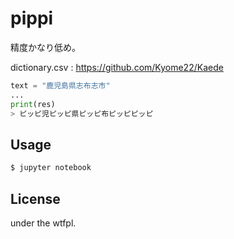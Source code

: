 # pippi

精度かなり低め。

dictionary.csv : https://github.com/Kyome22/Kaede

```py
text = "鹿児島県志布志市"
...
print(res)
> ピッピ児ピッピ県ピッピ布ピッピピッピ
```

## Usage

```bash
$ jupyter notebook
```

## License

under the wtfpl.
